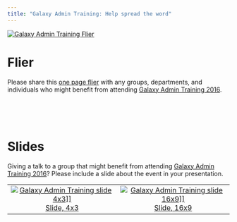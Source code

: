 ```yaml
---
title: "Galaxy Admin Training: Help spread the word"
---
```


<slot name="/events/admin-training2016/header" />

<div class='right'>

<slot name="/events/admin-training2016/linkbox" />

</div>

<div class='left'><a href='https://depot.galaxyproject.org/hub/attachments/events/admin-training2016/publicity/GAT2016Flier.pdf'><img src="/src/events/admin-training2016/publicity/GAT2016FlierThumb.png" alt="Galaxy Admin Training Flier" /></a></div>

# Flier

Please share this [one page flier](https://depot.galaxyproject.org/hub/attachments/events/admin-training2016/publicity/GAT2016Flier.pdf) with any groups, departments, and individuals who might benefit from attending [Galaxy Admin Training 2016](/src/events/admin-training2016/index.md).

<br /><br /><br />

# Slides

Giving a talk to a group that might benefit from attending [Galaxy Admin Training 2016](/src/events/admin-training2016/index.md)?  Please include a slide about the event in your presentation.

<table>
  <tr>
    <td style=" text-align: center; border: none;"> <a href='https://depot.galaxyproject.org/hub/attachments/events/admin-training2016/publicity/GAT2016Slide4x3.pdf'><img src="/src/events/admin-training2016/publicity/GAT2016Slide4x3Thumb.png" alt="Galaxy Admin Training slide 4x3]]" /></a><br /><a href='https://depot.galaxyproject.org/hub/attachments/events/admin-training2016/publicity/GAT2016Slide4x3.pdf'>Slide, 4x3</a> </td>
    <td style=" text-align: center; border: none;"> <a href='https://depot.galaxyproject.org/hub/attachments/events/admin-training2016/publicity/GAT2016Slide16x9.pdf'><img src="/src/events/admin-training2016/publicity/GAT2016Slide16x19Thumb.png" alt="Galaxy Admin Training slide 16x9]]" /></a><br /><a href='https://depot.galaxyproject.org/hub/attachments/events/admin-training2016/publicity/GAT2016Slide16x9.pdf'>Slide, 16x9</a> </td>
  </tr>
</table>
